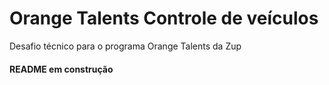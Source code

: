 # Orange Talents Controle de veículos
Desafio técnico para o programa Orange Talents da Zup

#### README em construção
